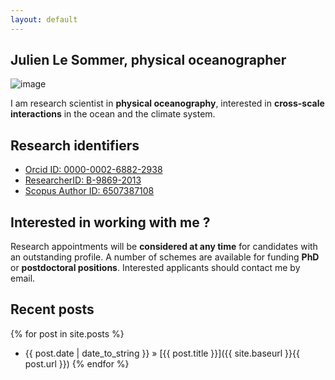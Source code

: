 ```yaml
---
layout: default
---
```


<!---
## Research scientist in physical oceanography
-->

## Julien Le Sommer, physical oceanographer

![image]({{site.baseurl}}/img/JLS_1.png)


I am research scientist in **physical oceanography**, interested in **cross-scale interactions** in the ocean and the climate system. 
 
## Research identifiers

 - [Orcid ID: 0000-0002-6882-2938](http://orcid.org/0000-0002-6882-2938)
 - [ResearcherID: B-9869-2013](http://www.researcherid.com/rid/B-9869-2013)
 - [Scopus Author ID: 6507387108](http://www.scopus.com/inward/authorDetails.url?authorID=6507387108&partnerID=MN8TOARS)

## Interested in working with me ? 
Research appointments will be **considered at any time** for candidates with an outstanding profile. A number of schemes are available for funding **PhD** or **postdoctoral positions**. Interested applicants should contact me by email. 

## Recent posts
{% for post in site.posts %}
   - {{ post.date | date_to_string }} » [{{ post.title }}]({{ site.baseurl }}{{ post.url }})
{% endfor %}


<!---
## Recent posts
 <ul class="posts">
   {% for post in site.posts %}
      <li><span>{{ post.date | date_to_string }}</span> » <a href="{{ site.baseurl }}{{ post.url }}" title="{{ post.title }}">{{ post.title }}</a></li>
   {% endfor %}
 </ul>
-->

